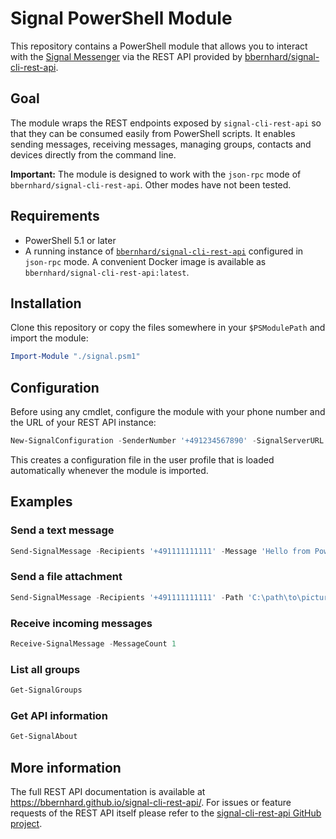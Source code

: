 # Signal PowerShell Module

This repository contains a PowerShell module that allows you to interact with the [Signal Messenger](https://signal.org/) via the REST API provided by [bbernhard/signal-cli-rest-api](https://github.com/bbernhard/signal-cli-rest-api).

## Goal

The module wraps the REST endpoints exposed by `signal-cli-rest-api` so that they can be consumed easily from PowerShell scripts. It enables sending messages, receiving messages, managing groups, contacts and devices directly from the command line.

**Important:** The module is designed to work with the `json-rpc` mode of `bbernhard/signal-cli-rest-api`. Other modes have not been tested.

## Requirements

- PowerShell 5.1 or later
- A running instance of [`bbernhard/signal-cli-rest-api`](https://github.com/bbernhard/signal-cli-rest-api) configured in `json-rpc` mode. A convenient Docker image is available as `bbernhard/signal-cli-rest-api:latest`.

## Installation

Clone this repository or copy the files somewhere in your `$PSModulePath` and import the module:

```powershell
Import-Module "./signal.psm1"
```

## Configuration

Before using any cmdlet, configure the module with your phone number and the URL of your REST API instance:

```powershell
New-SignalConfiguration -SenderNumber '+491234567890' -SignalServerURL 'http://localhost:8080'
```

This creates a configuration file in the user profile that is loaded automatically whenever the module is imported.

## Examples

### Send a text message

```powershell
Send-SignalMessage -Recipients '+491111111111' -Message 'Hello from PowerShell'
```

### Send a file attachment

```powershell
Send-SignalMessage -Recipients '+491111111111' -Path 'C:\path\to\picture.jpg'
```

### Receive incoming messages

```powershell
Receive-SignalMessage -MessageCount 1
```

### List all groups

```powershell
Get-SignalGroups
```

### Get API information

```powershell
Get-SignalAbout
```

## More information

The full REST API documentation is available at <https://bbernhard.github.io/signal-cli-rest-api/>. For issues or feature requests of the REST API itself please refer to the [signal-cli-rest-api GitHub project](https://github.com/bbernhard/signal-cli-rest-api).

